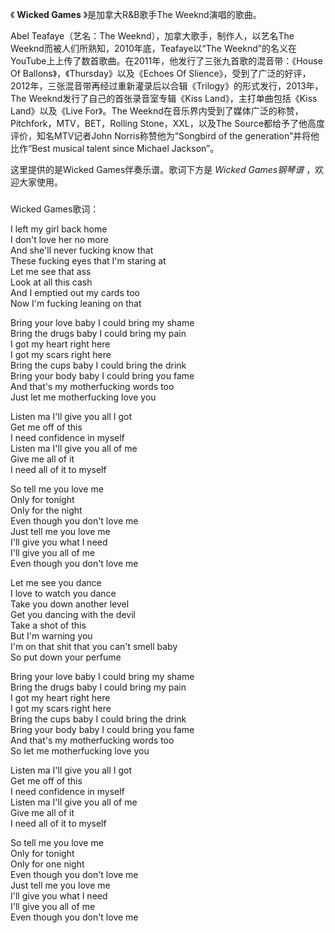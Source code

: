 

《 **Wicked Games** 》是加拿大R&B歌手The Weeknd演唱的歌曲。

  

Abel Teafaye（艺名：The Weeknd），加拿大歌手，制作人，以艺名The Weeknd而被人们所熟知，2010年底，Teafaye以“The
Weeknd”的名义在YouTube上上传了数首歌曲。在2011年，他发行了三张九首歌的混音带：《House Of
Ballons》，《Thursday》以及《Echoes Of
Slience》，受到了广泛的好评，2012年，三张混音带再经过重新灌录后以合辑《Trilogy》的形式发行，2013年，The
Weeknd发行了自己的首张录音室专辑《Kiss Land》，主打单曲包括《Kiss Land》以及《Live For》。The
Weeknd在音乐界内受到了媒体广泛的称赞，Pitchfork，MTV，BET，Rolling Stone，XXL，以及The
Source都给予了他高度评价，知名MTV记者John Norris称赞他为“Songbird of the generation”并将他比作“Best
musical talent since Michael Jackson”。

  

这里提供的是Wicked Games伴奏乐谱。歌词下方是 _Wicked Games钢琴谱_ ，欢迎大家使用。

###  
Wicked Games歌词：

  
I left my girl back home  
I don't love her no more  
And she'll never fucking know that  
These fucking eyes that I'm staring at  
Let me see that ass  
Look at all this cash  
And I emptied out my cards too  
Now I'm fucking leaning on that

Bring your love baby I could bring my shame  
Bring the drugs baby I could bring my pain  
I got my heart right here  
I got my scars right here  
Bring the cups baby I could bring the drink  
Bring your body baby I could bring you fame  
And that's my motherfucking words too  
Just let me motherfucking love you

Listen ma I'll give you all I got  
Get me off of this  
I need confidence in myself  
Listen ma I'll give you all of me  
Give me all of it  
I need all of it to myself

So tell me you love me  
Only for tonight  
Only for the night  
Even though you don't love me  
Just tell me you love me  
I'll give you what I need  
I'll give you all of me  
Even though you don't love me

Let me see you dance  
I love to watch you dance  
Take you down another level  
Get you dancing with the devil  
Take a shot of this  
But I'm warning you  
I'm on that shit that you can't smell baby  
So put down your perfume

Bring your love baby I could bring my shame  
Bring the drugs baby I could bring my pain  
I got my heart right here  
I got my scars right here  
Bring the cups baby I could bring the drink  
Bring your body baby I could bring you fame  
And that's my motherfucking words too  
So let me motherfucking love you

Listen ma I'll give you all I got  
Get me off of this  
I need confidence in myself  
Listen ma I'll give you all of me  
Give me all of it  
I need all of it to myself

So tell me you love me  
Only for tonight  
Only for one night  
Even though you don't love me  
Just tell me you love me  
I'll give you what I need  
I'll give you all of me  
Even though you don't love me

  

